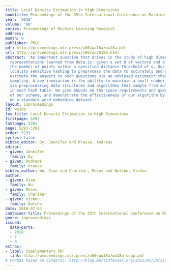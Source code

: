 ```yaml
---
title: Local Density Estimation in High Dimensions
booktitle: Proceedings of the 35th International Conference on Machine Learning
year: '2018'
volume: '80'
series: Proceedings of Machine Learning Research
address: 
month: 0
publisher: PMLR
pdf: http://proceedings.mlr.press/v80/wu18a/wu18a.pdf
url: http://proceedings.mlr.press/v80/wu2018a.html
abstract: 'An important question that arises in the study of high dimensional vector
  representations learned from data is: given a set D of vectors and a query q, estimate
  the number of points within a specified distance threshold of q. Our algorithm uses
  locality sensitive hashing to preprocess the data to accurately and efficiently
  estimate the answers to such questions via an unbiased estimator that uses importance
  sampling. A key innovation is the ability to maintain a small number of hash tables
  via preprocessing data structures and algorithms that sample from multiple buckets
  in each hash table. We give bounds on the space requirements and query complexity
  of our scheme, and demonstrate the effectiveness of our algorithm by experiments
  on a standard word embedding dataset.'
layout: inproceedings
id: wu18a
tex_title: Local Density Estimation in High Dimensions
firstpage: 5293
lastpage: 5301
page: 5293-5301
order: 5293
cycles: false
bibtex_editor: Dy, Jennifer and Krause, Andreas
editor:
- given: Jennifer
  family: Dy
- given: Andreas
  family: Krause
bibtex_author: Wu, Xian and Charikar, Moses and Natchu, Vishnu
author:
- given: Xian
  family: Wu
- given: Moses
  family: Charikar
- given: Vishnu
  family: Natchu
date: 2018-07-03
container-title: Proceedings of the 35th International Conference on Machine Learning
genre: inproceedings
issued:
  date-parts:
  - 2018
  - 7
  - 3
extras:
- label: Supplementary PDF
  link: http://proceedings.mlr.press/v80/wu18a/wu18a-supp.pdf
# Format based on citeproc: http://blog.martinfenner.org/2013/07/30/citeproc-yaml-for-bibliographies/
---
```

